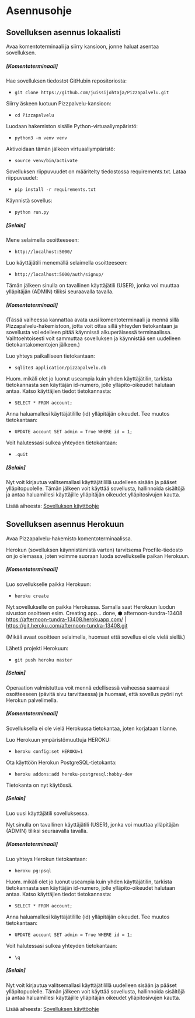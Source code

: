 # Asennusohje

## Sovelluksen asennus lokaalisti

Avaa komentoterminaali ja siirry kansioon, jonne haluat asentaa sovelluksen.

##### [Komentoterminaali]

Hae sovelluksen tiedostot GitHubin repositoriosta:
- `git clone https://github.com/juissijohtaja/Pizzapalvelu.git`

Siirry äskeen luotuun Pizzpalvelu-kansioon:
- `cd Pizzapalvelu`

Luodaan hakemiston sisälle Python-virtuaaliympäristö:
- `python3 -m venv venv`

Aktivoidaan tämän jälkeen virtuaaliympäristö:
- `source venv/bin/activate`

Sovelluksen riippuvuudet on määritelty tiedostossa requirements.txt. Lataa riippuvuudet:
- `pip install -r requirements.txt`

Käynnistä sovellus:
- `python run.py`

##### [Selain]

Mene selaimella osoitteeseen:
- `http://localhost:5000/`

Luo käyttäjätili menemällä selaimella osoitteeseen:
- `http://localhost:5000/auth/signup/`

Tämän jälkeen sinulla on tavallinen käyttäjätili (USER), jonka voi muuttaa ylläpitäjän (ADMIN) tiliksi seuraavalla tavalla.

##### [Komentoterminaali]

(Tässä vaiheessa kannattaa avata uusi komentoterminaali ja mennä sillä Pizzapalvelu-hakemistoon, jotta voit ottaa sillä yhteyden tietokantaan ja sovellusta voi edelleen pitää käynnissä alkuperäisessä terminaalissa. Vaihtoehtoisesti voit sammuttaa sovelluksen ja käynnistää sen uudelleen tietokantakomentojen jälkeen.)

Luo yhteys paikalliseen tietokantaan:
- `sqlite3 application/pizzapalvelu.db`

Huom. mikäli olet jo luonut useampia kuin yhden käyttäjätilin, tarkista tietokannasta sen käyttäjän id-numero, jolle ylläpito-oikeudet halutaan antaa. Katso käyttäjien tiedot tietokannasta:
- `SELECT * FROM account;`

Anna haluamallesi käyttäjätilille (id) ylläpitäjän oikeudet. Tee muutos tietokantaan:
- `UPDATE account SET admin = True WHERE id = 1;`

Voit halutessasi sulkea yhteyden tietokantaan:
- `.quit`

##### [Selain]

Nyt voit kirjautua valitsemallasi käyttäjätilillä uudelleen sisään ja pääset ylläpitopuolelle.
Tämän jälkeen voit käyttää sovellusta, hallinnoida sisältöjä ja antaa haluamillesi käyttäjille ylläpitäjän oikeudet ylläpitosivujen kautta.

Lisää aiheesta:
[Sovelluksen käyttöohje](documentation/kayttoohje.md)


## Sovelluksen asennus Herokuun

Avaa Pizzapalvelu-hakemisto komentoterminaalissa.

Herokun (sovelluksen käynnistämistä varten) tarvitsema Procfile-tiedosto on jo olemassa, joten voimme suoraan luoda sovellukselle paikan Herokuun.

##### [Komentoterminaali]

Luo sovellukselle paikka Herokuun: 
- `heroku create`

Nyt sovellukselle on paikka Herokussa. Samalla saat Herokuun luodun sivuston osoitteen esim.
Creating app... done, ⬢ afternoon-tundra-13408
https://afternoon-tundra-13408.herokuapp.com/ | https://git.heroku.com/afternoon-tundra-13408.git

(Mikäli avaat osoitteen selaimella, huomaat että sovellus ei ole vielä siellä.)

Lähetä projekti Herokuun:
- `git push heroku master`

##### [Selain]

Operaation valmistuttua voit mennä edellisessä vaiheessa saamaasi osoitteeseen (pävitä sivu tarvittaessa) ja huomaat, että sovellus pyörii nyt Herokun palvelimella.

##### [Komentoterminaali]

Sovelluksella ei ole vielä Herokussa tietokantaa, joten korjataan tilanne.

Luo Herokuun ympäristömuuttuja HEROKU:
- `heroku config:set HEROKU=1`

Ota käyttöön Herokun PostgreSQL-tietokanta:
- `heroku addons:add heroku-postgresql:hobby-dev`

Tietokanta on nyt käytössä.

##### [Selain]

Luo uusi käyttäjätili sovelluksessa.

Nyt sinulla on tavallinen käyttäjätili (USER), jonka voi muuttaa ylläpitäjän (ADMIN) tiliksi seuraavalla tavalla.

##### [Komentoterminaali]

Luo yhteys Herokun tietokantaan:
- `heroku pg:psql`

Huom. mikäli olet jo luonut useampia kuin yhden käyttäjätilin, tarkista tietokannasta sen käyttäjän id-numero, jolle ylläpito-oikeudet halutaan antaa. Katso käyttäjien tiedot tietokannasta:
- `SELECT * FROM account;`

Anna haluamallesi käyttäjätilille (id) ylläpitäjän oikeudet. Tee muutos tietokantaan:
- `UPDATE account SET admin = True WHERE id = 1;`

Voit halutessasi sulkea yhteyden tietokantaan:
- `\q`

##### [Selain]

Nyt voit kirjautua valitsemallasi käyttäjätilillä uudelleen sisään ja pääset ylläpitopuolelle.
Tämän jälkeen voit käyttää sovellusta, hallinnoida sisältöjä ja antaa haluamillesi käyttäjille ylläpitäjän oikeudet ylläpitosivujen kautta.

Lisää aiheesta:
[Sovelluksen käyttöohje](documentation/kayttoohje.md)